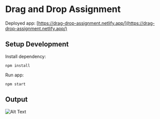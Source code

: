 # Drag and Drop Assignment

Deployed app: [https://drag-drop-assignment.netlify.app/](https://drag-drop-assignment.netlify.app/)

## Setup Development

Install dependency:

```
npm install
```

Run app:

```
npm start
```

## Output

![Alt Text](https://github.com/nawazmujawar/drag-drop-assignment/tree/main/src/assets/d&d.gif)
